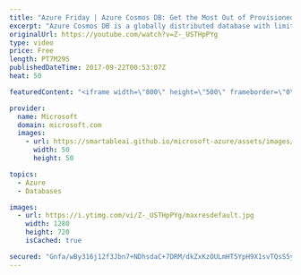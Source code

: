```yaml
---
title: "Azure Friday | Azure Cosmos DB: Get the Most Out of Provisioned Throughput"
excerpt: "Azure Cosmos DB is a globally distributed database with limitless elastic scale. To take advantage of elastic scale, you first need to choose a partition key. Kirill Gavrylyuk stops by Azure Friday to talk with Scott Hanselman about the choice of partition key, and how to use the new metrics charts to"
originalUrl: https://youtube.com/watch?v=Z-_USTHpPYg
type: video
price: Free
length: PT7M29S
publishedDateTime: 2017-09-22T00:53:07Z
heat: 50

featuredContent: "<iframe width=\"800\" height=\"500\" frameborder=\"0\" src=\"https://www.youtube.com/embed/Z-_USTHpPYg\" allow=\"accelerometer; autoplay; encrypted-media; gyroscope; picture-in-picture\" allowfullscreen></iframe>"

provider:
  name: Microsoft
  domain: microsoft.com
  images:
    - url: https://smartableai.github.io/microsoft-azure/assets/images/organizations/microsoft.com-50x50.jpg
      width: 50
      height: 50

topics:
  - Azure
  - Databases

images:
  - url: https://i.ytimg.com/vi/Z-_USTHpPYg/maxresdefault.jpg
    width: 1280
    height: 720
    isCached: true

secured: "Gnfa/wBy316j12f3Jbn7+NDhsdaC+7DRM/dkZxKzOULmHT5YpH9X1svTQsS5yuxXj0Fvv+2l0w9+uFwVcZJof+bkXhUp/bFRJfeeb58u06YBPucPkhZX85mxeVgZZQdYhIp0O4UoDrENLNpFWFxkKPYzNmDDdsK6v5x5KUH7zhHmdPaC+cxxSixgRieN3k9VoGmvNiwYhRYK0NK5pfC1f4p+F9lv1+pV0r4s2ovb8sPuHEJOXBOoKqxVtqiNcozHi4/yrV8RVpAcYc/7lxZnHp71xR8pPJCWA/mjSK0k6dwMLqt9niKK3pr0ahb/QIH/Kty7lwRFPRBw3aQAT9DrP+w6wFK5dcNvV0qDB40gwEmtSuw42UjzwIP6N1Kc4BLL469oyxKtx7ugQ+TZNgtyBgzgojQ9aTZmSE4CGkBR9M4=;iveobVss+iS54C6cHagTKA=="
---
```


